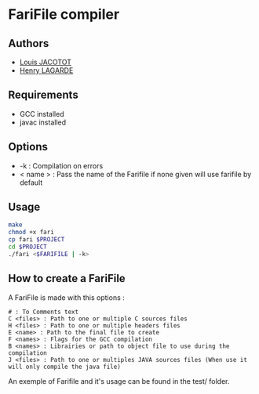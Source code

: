 # FariFile compiler

## Authors

* [Louis JACOTOT](mailto:louis.jacotot@telecomnancy.net)
* [Henry LAGARDE](mailto:henry.lagarde@telecomnancy.net)

## Requirements

* GCC installed
* javac installed

## Options

* -k : Compilation on errors
* < name > : Pass the name of the Farifile if none given will use farifile by default

## Usage

```sh
make
chmod +x fari
cp fari $PROJECT
cd $PROJECT
./fari <$FARIFILE | -k>
```

## How to create a FariFile

A FariFile is made with this options :

    # : To Comments text
    C <files> : Path to one or multiple C sources files
    H <files> : Path to one or multiple headers files
    E <name> : Path to the final file to create
    F <names> : Flags for the GCC compilation
    B <names> : Librairies or path to object file to use during the compilation
    J <files> : Path to one or multiples JAVA sources files (When use it will only compile the java file)

An exemple of Farifile and it's usage can be found in the test/ folder.
